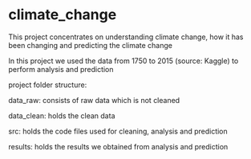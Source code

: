 # climate_change

This project concentrates on understanding climate change, how it has been changing and predicting the climate change

In this project we used the data from 1750 to 2015 (source: Kaggle) to perform analysis and prediction

project folder structure:

data_raw:  consists of raw data which is not cleaned

data_clean: holds the clean data

src: holds the code files used for cleaning, analysis and prediction

results: holds the results we obtained from analysis and prediction
